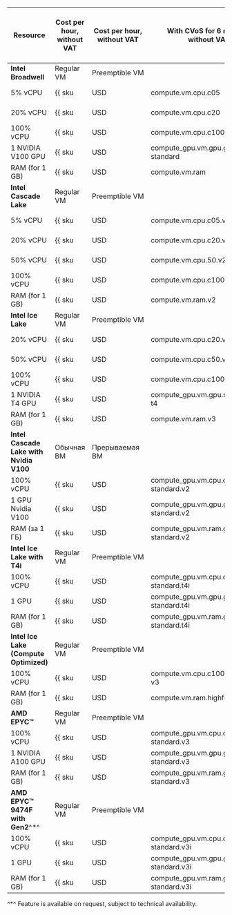 | Resource | Cost per hour,<br>without VAT | Cost per hour,<br>without VAT | With CVoS for 6 months,<br>without VAT | With CVoS for 1 year,<br>without VAT |
| --- | --- | --- | --- | ---
| **Intel Broadwell** | Regular VM | Preemptible&nbsp;VM | |
| 5% vCPU | {{ sku|USD|compute.vm.cpu.c05|string }} | {{ sku|USD|compute.vm.cpu.c05.preemptible|string }} | − | − |
| 20% vCPU | {{ sku|USD|compute.vm.cpu.c20|string }} | {{ sku|USD|compute.vm.cpu.c20.preemptible|string }} | − | − |
| 100% vCPU | {{ sku|USD|compute.vm.cpu.c100|string }} | {{ sku|USD|compute.vm.cpu.c100.preemptible|string }} | − | − |
| 1 NVIDIA V100 GPU | {{ sku|USD|compute_gpu.vm.gpu.gpu-standard|string }} | {{ sku|USD|compute_gpu.vm.gpu.gpu-standard.preemptible|string }} | − | − |
| RAM (for 1 GB) | {{ sku|USD|compute.vm.ram|string }} | {{ sku|USD|compute.vm.ram.preemptible|string }} | − | − |
| **Intel Cascade Lake** | Regular VM | Preemptible&nbsp;VM | |
| 5% vCPU | {{ sku|USD|compute.vm.cpu.c05.v2|string }} | {{ sku|USD|compute.vm.cpu.c05.preemptible.v2|string }} | − | − |
| 20% vCPU | {{ sku|USD|compute.vm.cpu.c20.v2|string }} | {{ sku|USD|compute.vm.cpu.c20.preemptible.v2|string }} | − | − |
| 50% vCPU | {{ sku|USD|compute.vm.cpu.50.v2|string }} | {{ sku|USD|compute.vm.cpu.c50.preemptible.v2|string }} | − | − |
| 100% vCPU | {{ sku|USD|compute.vm.cpu.c100.v2|string }} | {{ sku|USD|compute.vm.cpu.c100.preemptible.v2|string }} | {{ sku|USD|v1.commitment.selfcheckout.m6.compute.vm.cpu.c100.standard.v2|string }} | {{ sku|USD|v1.commitment.selfcheckout.y1.compute.vm.cpu.c100.standard.v2|string }} |
| RAM (for 1 GB) | {{ sku|USD|compute.vm.ram.v2|string }} | {{ sku|USD|compute.vm.ram.preemptible.v2|string }} | {{ sku|USD|v1.commitment.selfcheckout.m6.compute.vm.ram.standard.v2|string }} | {{ sku|USD|v1.commitment.selfcheckout.y1.compute.vm.ram.standard.v2|string }} |
| **Intel Ice Lake** | Regular VM | Preemptible&nbsp;VM | |
| 20% vCPU | {{ sku|USD|compute.vm.cpu.c20.v3|string }} | {{ sku|USD|compute.vm.cpu.c20.preemptible.v3|string }} | − | − |
| 50% vCPU | {{ sku|USD|compute.vm.cpu.c50.v3|string }} | {{ sku|USD|compute.vm.cpu.c50.preemptible.v3|string }} | − | − |
| 100% vCPU | {{ sku|USD|compute.vm.cpu.c100.v3|string }} | {{ sku|USD|compute.vm.cpu.c100.preemptible.v3|string }} | {{ sku|USD|v1.commitment.selfcheckout.m6.compute.vm.cpu.c100.standard.v3|string }} | {{ sku|USD|v1.commitment.selfcheckout.y1.compute.vm.cpu.c100.standard.v3|string }} |
| 1 NVIDIA T4 GPU | {{ sku|USD|compute_gpu.vm.gpu.standard.v3-t4|string }} | {{ sku|USD|compute_gpu.vm.gpu.standard.v3-t4.preemptible|string }} | − | − |
| RAM (for 1 GB) | {{ sku|USD|compute.vm.ram.v3|string }} | {{ sku|USD|compute.vm.ram.preemptible.v3|string }} | {{ sku|USD|v1.commitment.selfcheckout.m6.compute.vm.ram.standard.v3|string }} | {{ sku|USD|v1.commitment.selfcheckout.y1.compute.vm.ram.standard.v3|string }} |
| **Intel Cascade Lake with Nvidia V100** | Обычная ВМ | Прерываемая ВМ | | | 
| 100% vCPU | {{ sku|USD|compute_gpu.vm.cpu.c100.gpu-standard.v2|string }} | {{ sku|USD|compute_gpu.vm.cpu.c100.gpu-standard.preemptible.v2|string }} | {{ sku|USD|v1.commitment.selfcheckout.m6.compute.vm.cpu.c100.standard.v2|string }} | {{ sku|USD|v1.commitment.selfcheckout.y1.compute.vm.cpu.c100.standard.v2|string }} |
| 1 GPU Nvidia V100 | {{ sku|USD|compute_gpu.vm.gpu.gpu-standard.v2|string }} | {{ sku|USD|compute_gpu.vm.gpu.gpu-standard.preemptible.v2|string }} | − | − |
| RAM (за 1 ГБ) | {{ sku|USD|compute_gpu.vm.ram.gpu-standard.v2|string }} | {{ sku|USD|compute_gpu.vm.ram.gpu-standard.preemptible.v2|string }} | {{ sku|USD|v1.commitment.selfcheckout.m6.compute.vm.cpu.c100.standard.v3|string }} | {{ sku|USD|v1.commitment.selfcheckout.y1.compute.vm.ram.standard.v3|string }} |
| **Intel Ice Lake with T4i** | Regular VM | Preemptible&nbsp;VM  | | |
| 100% vCPU | {{ sku|USD|compute_gpu.vm.cpu.c100.gpu-standard.t4i|string }} | {{ sku|USD|compute_gpu.vm.cpu.c100.gpu-standard.preemptible.t4i|string }} | - | - |
| 1 GPU | {{ sku|USD|compute_gpu.vm.gpu.gpu-standard.t4i|string }} | {{ sku|USD|compute_gpu.vm.gpu.gpu-standard.preemptible.t4i|string }} | - | - |
| RAM (for 1 GB) | {{ sku|USD|compute_gpu.vm.ram.gpu-standard.t4i|string }} | {{ sku|USD|compute_gpu.vm.ram.gpu-standard.preemptible.t4i|string }} | - | - |
| **Intel Ice Lake (Compute Optimized)** | Regular VM | Preemptible&nbsp;VM | | |
| 100% vCPU | {{ sku|USD|compute.vm.cpu.c100.highfreq-v3|string }} | - | − | − |
| RAM (for 1 GB) | {{ sku|USD|compute.vm.ram.highfreq-v3|string }} | - | − | − |
| **AMD EPYC™** | Regular VM | Preemptible&nbsp;VM | |
| 100% vCPU | {{ sku|USD|compute_gpu.vm.cpu.c100.gpu-standard.v3|string }} | {{ sku|USD|compute_gpu.vm.cpu.c100.gpu-standard.preemptible.v3|string }} | − | − |
| 1 NVIDIA A100 GPU | {{ sku|USD|compute_gpu.vm.gpu.gpu-standard.v3|string }} | {{ sku|USD|compute_gpu.vm.gpu.gpu-standard.preemptible.v3|string }} | − | − |
| RAM (for 1 GB) | {{ sku|USD|compute_gpu.vm.ram.gpu-standard.v3|string }} | {{ sku|USD|compute_gpu.vm.ram.gpu-standard.preemptible.v3|string }} | − | − |
| **AMD EPYC™ 9474F with Gen2**^*^ | Regular VM | Preemptible&nbsp;VM  | | |
| 100% vCPU | {{ sku|USD|compute_gpu.vm.cpu.c100.gpu-standard.v3i|string }} | {{ sku|USD|compute_gpu.vm.cpu.c100.gpu-standard.preemptible.v3i|string }} | - | - |
| 1 GPU | {{ sku|USD|compute_gpu.vm.gpu.gpu-standard.v3i|string }} | {{ sku|USD|compute_gpu.vm.gpu.gpu-standard.preemptible.v3i|string }} | - | - |
| RAM (for 1 GB) | {{ sku|USD|compute_gpu.vm.ram.gpu-standard.v3i|string }} | {{ sku|USD|compute_gpu.vm.ram.gpu-standard.preemptible.v3i|string }} | - | - |

^*^ Feature is available on request, subject to technical availability.
